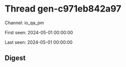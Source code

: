 # Thread gen-c971eb842a97
Channel: io_qa_pm

First seen: 2024-05-01 00:00:00

Last seen: 2024-05-01 00:00:00

## Digest


